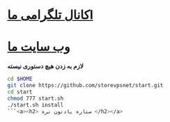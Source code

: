 # [کانال تلگرامی ماl](https://telegram.me/storevps)
# [وب سایت ما](https://storevps.net/)</style>

<b> لازم به زدن هیچ دستوری نیسته </b>
```sh
cd $HOME
git clone https://github.com/storevpsnet/start.git
cd start
chmod 777 start.sh
./start.sh install
```<a><h2> ستاره یادتون نره </h2></a>
